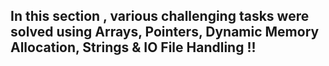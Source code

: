 ## In this section , various challenging tasks were solved using Arrays, Pointers, Dynamic Memory Allocation, Strings & IO File Handling !! 
